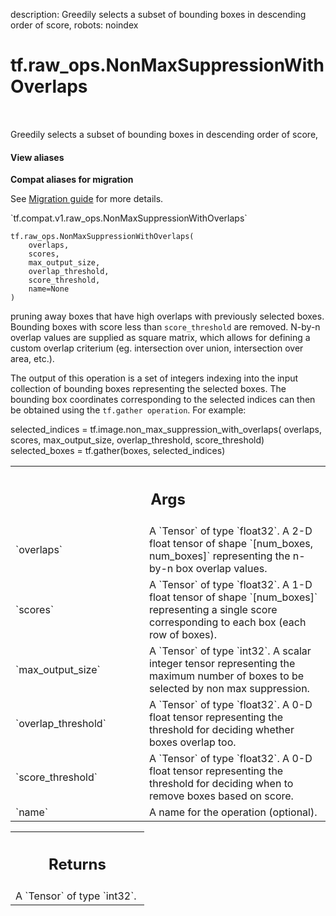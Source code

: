 description: Greedily selects a subset of bounding boxes in descending order of score,
robots: noindex

# tf.raw_ops.NonMaxSuppressionWithOverlaps

<!-- Insert buttons and diff -->

<table class="tfo-notebook-buttons tfo-api nocontent" align="left">

</table>



Greedily selects a subset of bounding boxes in descending order of score,


<section class="expandable">
  <h4 class="showalways">View aliases</h4>
  <p>
<b>Compat aliases for migration</b>
<p>See
<a href="https://www.tensorflow.org/guide/migrate">Migration guide</a> for
more details.</p>
<p>`tf.compat.v1.raw_ops.NonMaxSuppressionWithOverlaps`</p>
</p>
</section>

<pre class="devsite-click-to-copy prettyprint lang-py tfo-signature-link">
<code>tf.raw_ops.NonMaxSuppressionWithOverlaps(
    overlaps,
    scores,
    max_output_size,
    overlap_threshold,
    score_threshold,
    name=None
)
</code></pre>



<!-- Placeholder for "Used in" -->


pruning away boxes that have high overlaps
with previously selected boxes.  Bounding boxes with score less than
`score_threshold` are removed. N-by-n overlap values are supplied as square matrix,
which allows for defining a custom overlap criterium (eg. intersection over union,
intersection over area, etc.).

The output of this operation is a set of integers indexing into the input
collection of bounding boxes representing the selected boxes.  The bounding
box coordinates corresponding to the selected indices can then be obtained
using the `tf.gather operation`.  For example:

  selected_indices = tf.image.non_max_suppression_with_overlaps(
      overlaps, scores, max_output_size, overlap_threshold, score_threshold)
  selected_boxes = tf.gather(boxes, selected_indices)

<!-- Tabular view -->
 <table class="responsive fixed orange">
<colgroup><col width="214px"><col></colgroup>
<tr><th colspan="2"><h2 class="add-link">Args</h2></th></tr>

<tr>
<td>
`overlaps`<a id="overlaps"></a>
</td>
<td>
A `Tensor` of type `float32`.
A 2-D float tensor of shape `[num_boxes, num_boxes]` representing
the n-by-n box overlap values.
</td>
</tr><tr>
<td>
`scores`<a id="scores"></a>
</td>
<td>
A `Tensor` of type `float32`.
A 1-D float tensor of shape `[num_boxes]` representing a single
score corresponding to each box (each row of boxes).
</td>
</tr><tr>
<td>
`max_output_size`<a id="max_output_size"></a>
</td>
<td>
A `Tensor` of type `int32`.
A scalar integer tensor representing the maximum number of
boxes to be selected by non max suppression.
</td>
</tr><tr>
<td>
`overlap_threshold`<a id="overlap_threshold"></a>
</td>
<td>
A `Tensor` of type `float32`.
A 0-D float tensor representing the threshold for deciding whether
boxes overlap too.
</td>
</tr><tr>
<td>
`score_threshold`<a id="score_threshold"></a>
</td>
<td>
A `Tensor` of type `float32`.
A 0-D float tensor representing the threshold for deciding when to remove
boxes based on score.
</td>
</tr><tr>
<td>
`name`<a id="name"></a>
</td>
<td>
A name for the operation (optional).
</td>
</tr>
</table>



<!-- Tabular view -->
 <table class="responsive fixed orange">
<colgroup><col width="214px"><col></colgroup>
<tr><th colspan="2"><h2 class="add-link">Returns</h2></th></tr>
<tr class="alt">
<td colspan="2">
A `Tensor` of type `int32`.
</td>
</tr>

</table>

